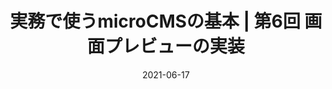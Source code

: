 ---
title: 実務で使うmicroCMSの基本 | 第6回 画面プレビューの実装
at: CodeGrid
date: 2021-06-17
type: writing
draft: false
link: https://www.codegrid.net/articles/2021-microcms-6/
---